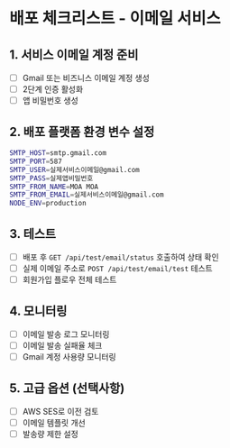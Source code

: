 # 배포 체크리스트 - 이메일 서비스

## 1. 서비스 이메일 계정 준비
- [ ] Gmail 또는 비즈니스 이메일 계정 생성
- [ ] 2단계 인증 활성화
- [ ] 앱 비밀번호 생성

## 2. 배포 플랫폼 환경 변수 설정
```bash
SMTP_HOST=smtp.gmail.com
SMTP_PORT=587
SMTP_USER=실제서비스이메일@gmail.com
SMTP_PASS=실제앱비밀번호
SMTP_FROM_NAME=MOA MOA
SMTP_FROM_EMAIL=실제서비스이메일@gmail.com
NODE_ENV=production
```

## 3. 테스트
- [ ] 배포 후 `GET /api/test/email/status` 호출하여 상태 확인
- [ ] 실제 이메일 주소로 `POST /api/test/email/test` 테스트
- [ ] 회원가입 플로우 전체 테스트

## 4. 모니터링
- [ ] 이메일 발송 로그 모니터링
- [ ] 이메일 발송 실패율 체크
- [ ] Gmail 계정 사용량 모니터링

## 5. 고급 옵션 (선택사항)
- [ ] AWS SES로 이전 검토
- [ ] 이메일 템플릿 개선
- [ ] 발송량 제한 설정
